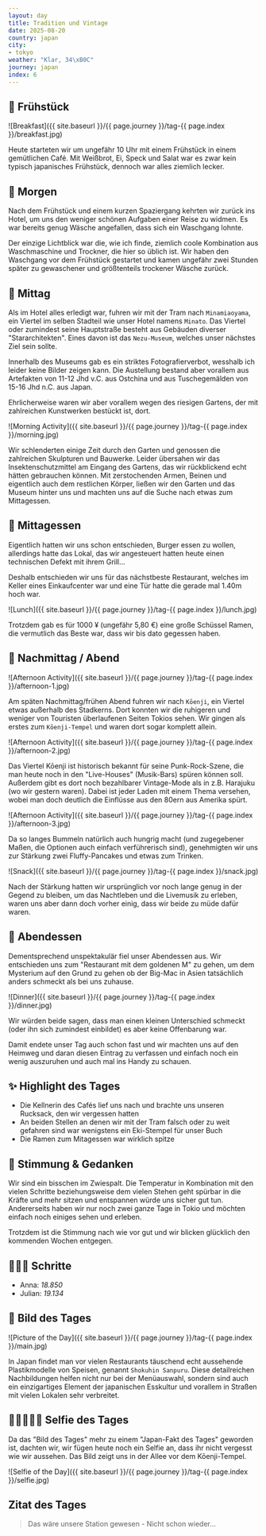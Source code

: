 ```yaml
---
layout: day
title: Tradition und Vintage
date: 2025-08-20
country: japan
city:
- tokyo
weather: "Klar, 34\xB0C"
journey: japan
index: 6
---
```


## 🥐 Frühstück

![Breakfast]({{ site.baseurl }}/{{ page.journey }}/tag-{{ page.index }}/breakfast.jpg)

Heute starteten wir um ungefähr 10 Uhr mit einem Frühstück in einem gemütlichen Café.
Mit Weißbrot, Ei, Speck und Salat war es zwar kein typisch japanisches Frühstück, dennoch war alles ziemlich lecker.

## 🌅 Morgen

Nach dem Frühstück und einem kurzen Spaziergang kehrten wir zurück ins Hotel, um uns den weniger schönen Aufgaben einer Reise zu widmen.
Es war bereits genug Wäsche angefallen, dass sich ein Waschgang lohnte.

Der einzige Lichtblick war die, wie ich finde, ziemlich coole Kombination aus Waschmaschine und Trockner, die hier so üblich ist.
Wir haben den Waschgang vor dem Frühstück gestartet und kamen ungefähr zwei Stunden später zu gewaschener und größtenteils trockener Wäsche zurück.

## 🌆 Mittag

Als im Hotel alles erledigt war, fuhren wir mit der Tram nach `Minamiaoyama`, ein Viertel im selben Stadteil wie unser Hotel namens `Minato`.
Das Viertel oder zumindest seine Hauptstraße besteht aus Gebäuden diverser "Stararchitekten".
Eines davon ist das `Nezu-Museum`, welches unser nächstes Ziel sein sollte.

Innerhalb des Museums gab es ein striktes Fotografierverbot, wesshalb ich leider keine Bilder zeigen kann.
Die Austellung bestand aber vorallem aus Artefakten von 11-12 Jhd v.C. aus Ostchina und aus Tuschegemälden von 15-16 Jhd n.C. aus Japan.

Ehrlicherweise waren wir aber vorallem wegen des riesigen Gartens, der mit zahlreichen Kunstwerken bestückt ist, dort.

![Morning Activity]({{ site.baseurl }}/{{ page.journey }}/tag-{{ page.index }}/morning.jpg)

Wir schlenderten einige Zeit durch den Garten und genossen die zahlreichen Skulpturen und Bauwerke.
Leider übersahen wir das Insektenschutzmittel am Eingang des Gartens, das wir rückblickend echt hätten gebrauchen können.
Mit zerstochenden Armen, Beinen und eigentlich auch dem restlichen Körper, ließen wir den Garten und das Museum hinter uns und machten uns auf die Suche nach etwas zum Mittagessen. 

## 🍣 Mittagessen

Eigentlich hatten wir uns schon entschieden, Burger essen zu wollen, allerdings hatte das Lokal, das wir angesteuert hatten heute einen technischen Defekt mit ihrem Grill...

Deshalb entschieden wir uns für das nächstbeste Restaurant, welches im Keller eines Einkaufcenter war und eine Tür hatte die gerade mal 1.40m hoch war.

![Lunch]({{ site.baseurl }}/{{ page.journey }}/tag-{{ page.index }}/lunch.jpg)

Trotzdem gab es für 1000 ¥ (ungefähr 5,80 €) eine große Schüssel Ramen, die vermutlich das Beste war, dass wir bis dato gegessen haben.

## 🌙 Nachmittag / Abend

![Afternoon Activity]({{ site.baseurl }}/{{ page.journey }}/tag-{{ page.index }}/afternoon-1.jpg)

Am späten Nachmittag/frühen Abend fuhren wir nach `Kōenji`, ein Viertel etwas außerhalb des Stadkerns.
Dort konnten wir die ruhigeren und weniger von Touristen überlaufenen Seiten Tokios sehen.
Wir gingen als erstes zum `Kōenji-Tempel` und waren dort sogar komplett allein.

![Afternoon Activity]({{ site.baseurl }}/{{ page.journey }}/tag-{{ page.index }}/afternoon-2.jpg)

Das Viertel Kōenji ist historisch bekannt für seine Punk-Rock-Szene, die man heute noch in den "Live-Houses" (Musik-Bars) spüren können soll.
Außerdem gibt es dort noch bezahlbarer Vintage-Mode als in z.B. Harajuku (wo wir gestern waren).
Dabei ist jeder Laden mit einem Thema versehen, wobei man doch deutlich die Einflüsse aus den 80ern aus Amerika spürt.

![Afternoon Activity]({{ site.baseurl }}/{{ page.journey }}/tag-{{ page.index }}/afternoon-3.jpg)

Da so langes Bummeln natürlich auch hungrig macht (und zugegebener Maßen, die Optionen auch einfach verführerisch sind), genehmigten wir uns zur Stärkung zwei Fluffy-Pancakes und etwas zum Trinken.

![Snack]({{ site.baseurl }}/{{ page.journey }}/tag-{{ page.index }}/snack.jpg)

Nach der Stärkung hatten wir ursprünglich vor noch lange genug in der Gegend zu bleiben, um das Nachtleben und die Livemusik zu erleben, waren uns aber dann doch vorher einig, dass wir beide zu müde dafür waren.

## 🍜 Abendessen

Dementsprechend unspektakulär fiel unser Abendessen aus.
Wir entschieden uns zum "Restaurant mit dem goldenen M" zu gehen, um dem Mysterium auf den Grund zu gehen ob der Big-Mac in Asien tatsächlich anders schmeckt als bei uns zuhause.

![Dinner]({{ site.baseurl }}/{{ page.journey }}/tag-{{ page.index }}/dinner.jpg)

Wir würden beide sagen, dass man einen kleinen Unterschied schmeckt (oder ihn sich zumindest einbildet) es aber keine Offenbarung war.

Damit endete unser Tag auch schon fast und wir machten uns auf den Heimweg und daran diesen Eintrag zu verfassen und einfach noch ein wenig auszuruhen und auch mal ins Handy zu schauen.

## ✨ Highlight des Tages

- Die Kellnerin des Cafés lief uns nach und brachte uns unseren Rucksack, den wir vergessen hatten
- An beiden Stellen an denen wir mit der Tram falsch oder zu weit gefahren sind war wenigstens ein Eki-Stempel für unser Buch
- Die Ramen zum Mitagessen war wirklich spitze

## 💭 Stimmung & Gedanken

Wir sind ein bisschen im Zwiespalt.
Die Temperatur in Kombination mit den vielen Schritte beziehungsweise dem vielen Stehen geht spürbar in die Kräfte und mehr sitzen und entspannen würde uns sicher gut tun.
Andererseits haben wir nur noch zwei ganze Tage in Tokio und möchten einfach noch einiges sehen und erleben.

Trotzdem ist die Stimmung nach wie vor gut und wir blicken glücklich den kommenden Wochen entgegen. 

## 🏃🏽‍♀️ Schritte

- Anna: _18.850_
- Julian: _19.134_

## 📸 Bild des Tages

![Picture of the Day]({{ site.baseurl }}/{{ page.journey }}/tag-{{ page.index }}/main.jpg)

In Japan findet man vor vielen Restaurants täuschend echt aussehende Plastikmodelle von Speisen, genannt `Shokuhin Sanpuru`. Diese detailreichen Nachbildungen helfen nicht nur bei der Menüauswahl, sondern sind auch ein einzigartiges Element der japanischen Esskultur und vorallem in Straßen mit vielen Lokalen sehr verbreitet.

## 👩🏻‍🤝‍👨🏽 Selfie des Tages

Da das "Bild des Tages" mehr zu einem "Japan-Fakt des Tages" geworden ist, dachten wir, wir fügen heute noch ein Selfie an, dass ihr nicht vergesst wie wir aussehen.
Das Bild zeigt uns in der Allee vor dem Kōenji-Tempel.

![Selfie of the Day]({{ site.baseurl }}/{{ page.journey }}/tag-{{ page.index }}/selfie.jpg)


## Zitat des Tages

> Das wäre unsere Station gewesen - Nicht schon wieder...
